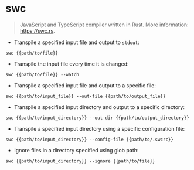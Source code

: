 # swc

> JavaScript and TypeScript compiler written in Rust.
> More information: <https://swc.rs>.

- Transpile a specified input file and output to `stdout`:

`swc {{path/to/file}}`

- Transpile the input file every time it is changed:

`swc {{path/to/file}} --watch`

- Transpile a specified input file and output to a specific file:

`swc {{path/to/input_file}} --out-file {{path/to/output_file}}`

- Transpile a specified input directory and output to a specific directory:

`swc {{path/to/input_directory}} --out-dir {{path/to/output_directory}}`

- Transpile a specified input directory using a specific configuration file:

`swc {{path/to/input_directory}} --config-file {{path/to/.swcrc}}`

- Ignore files in a directory specified using glob path:

`swc {{path/to/input_directory}} --ignore {{path/to/file}}`
